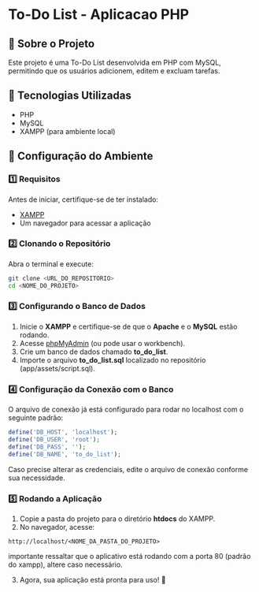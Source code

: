 # To-Do List - Aplicacao PHP

## 📌 Sobre o Projeto
Este projeto é uma To-Do List desenvolvida em PHP com MySQL, permitindo que os usuários adicionem, editem e excluam tarefas.

## 🚀 Tecnologias Utilizadas
- PHP
- MySQL
- XAMPP (para ambiente local)

## 📂 Configuração do Ambiente
### 1️⃣ Requisitos
Antes de iniciar, certifique-se de ter instalado:
- [XAMPP](https://www.apachefriends.org/pt_br/index.html)
- Um navegador para acessar a aplicação

### 2️⃣ Clonando o Repositório
Abra o terminal e execute:
```bash
git clone <URL_DO_REPOSITORIO>
cd <NOME_DO_PROJETO>
```

### 3️⃣ Configurando o Banco de Dados
1. Inicie o **XAMPP** e certifique-se de que o **Apache** e o **MySQL** estão rodando.
2. Acesse [phpMyAdmin](http://localhost/phpmyadmin/) (ou pode usar o workbench).
3. Crie um banco de dados chamado **to_do_list**.
4. Importe o arquivo **to_do_list.sql** localizado no repositório (app/assets/script.sql).

### 4️⃣ Configuração da Conexão com o Banco
O arquivo de conexão já está configurado para rodar no localhost com o seguinte padrão:
```php
define('DB_HOST', 'localhost');
define('DB_USER', 'root');
define('DB_PASS', '');
define('DB_NAME', 'to_do_list');
```
Caso precise alterar as credenciais, edite o arquivo de conexão conforme sua necessidade.

### 5️⃣ Rodando a Aplicação
1. Copie a pasta do projeto para o diretório **htdocs** do XAMPP.
2. No navegador, acesse:
```
http://localhost/<NOME_DA_PASTA_DO_PROJETO>
```
importante ressaltar que o aplicativo está rodando com a porta 80 (padrão do xampp), altere caso necessário.

3. Agora, sua aplicação está pronta para uso! 🎉
